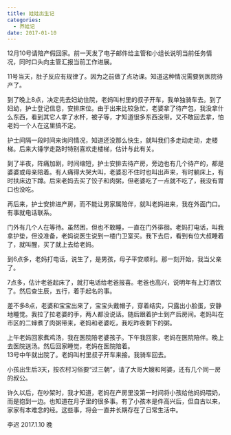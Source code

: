 ```yaml
---
title: 娃娃出生记
categories:
  - 养娃记
date: 2017-01-10
---
```

12月10号请陪产假回家。前一天发了电子邮件给主管和小组长说明当前任务情况，同时口头向主管汇报当前工作进展。
<!-- more -->
11号当天，肚子反应有规律了。因为之前做了点功课。知道这种情况需要到医院待产了。  

到了晚上8点，决定先去妇幼住院，老妈叫村里的叔子开车，我单独骑车去。到了妇幼，护士登记信息，安排床位。由于出来比较急忙，老婆拿了待产包，我没拿什么东西，看到其它人拿了水杯，被子等，才知道很多东西没带。又不敢回去拿，怕老妈一个人在这里搞不定。  

护士间隔一段时间来询问情况，知道还没那么快生，就叫我们多走动走动，走楼梯。后来大锤学走路时特别喜欢走楼梯，估计与此有关。  

到了半夜，阵痛加剧，时间缩短，护士安排去待产房，旁边也有几个待产的，都是婆婆或母亲陪着。有人痛得大哭大叫，老婆忍不住时也叫出声来，有时躺床上，有时扶床边下蹲。后来老妈去买了饺子和肉粥，但老婆吃了一点就不吃了，我没有胃口也没吃。  

再后来，护士安排进产房，而不能让男家属陪伴，就叫老妈进来，我在外面门口。有事就电话联系。  

门外有几个人在等待。虽然困，但也不敢睡，一直在门外徘徊。老妈打电话，叫我拿护垫，但没准备，老妈说医生说到一楼门卫室买。我下去后，看到有位大叔睡着了，就叫醒，买了就上去给老妈。  

到6点多，老妈打电话，说生了，是男孩，母子平安顺利。那一刻开始，我当父亲了。  

7点多，估计老爸起床了，就打电话给老爸报喜。老爸也高兴，说明年有上灯酒饮了。然后查生辰，五行，着手起名的事。    

差不多8点，老婆和宝宝出来了，宝宝头戴帽子，穿着结实，只露出小脸蛋，安静地睡觉。我拉了拉老婆的手，两人都没说话。随后跟着护士到产后房间。老妈叫在市区的二婶煮了肉粥带来，老妈和老婆吃，我吃昨夜剩下的粥。  

上午老妈回家煮鸡汤，我在医院陪老婆孩子。下午我回家，老妈在医院陪伴。晚上去医院送汤。然后回家睡觉，老妈在医院陪着。    
13号中午就出院了。老妈叫村里叔子开车来接。我骑车回去。    

小孩出生后3天，按农村习俗要“过三朝”，请了大哥大嫂和阿婆，还有几个同一房的叔公。  

许久以后，在吵架时，我才知道，老妈在产房里没第一时间将小孩给他妈妈喂奶，而是抱到一边。也知道在月子里的很多事。有了小孩本是件高兴后，但自古以来，家家有本难念的经。这些事，将会一直并长期存在了日常生活中。  

李迟 2017.1.10 晚  